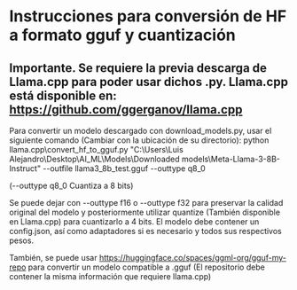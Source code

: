 # Instrucciones para conversión de HF a formato gguf y cuantización

## Importante. Se requiere la previa descarga de Llama.cpp para poder usar dichos .py. Llama.cpp está disponible en: https://github.com/ggerganov/llama.cpp

Para convertir un modelo descargado con download_models.py, usar el siguiente comando (Cambiar con la ubicación de su directorio):
python llama.cpp\convert_hf_to_gguf.py "C:\Users\Luis Alejandro\Desktop\AI_ML\Models\Downloaded models\Meta-Llama-3-8B-Instruct"   --outfile llama3_8b_test.gguf  --outtype q8_0

(--outtype q8_0 Cuantiza a 8 bits)

Se puede dejar con --outtype f16 o --outtype f32 para preservar la calidad original del modelo y posteriormente utilizar quantize (También disponible en Llama.cpp) para cuantizarlo a 4 bits.
El modelo debe contener un config.json, así como adaptadores si es necesario y todos sus respectivos pesos.

También, se puede usar https://huggingface.co/spaces/ggml-org/gguf-my-repo para convertir un modelo compatible a .gguf (El repositorio debe contener la misma información que requiere llama.cpp)